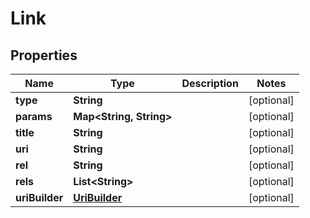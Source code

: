 
# Link

## Properties
Name | Type | Description | Notes
------------ | ------------- | ------------- | -------------
**type** | **String** |  |  [optional]
**params** | **Map&lt;String, String&gt;** |  |  [optional]
**title** | **String** |  |  [optional]
**uri** | **String** |  |  [optional]
**rel** | **String** |  |  [optional]
**rels** | **List&lt;String&gt;** |  |  [optional]
**uriBuilder** | [**UriBuilder**](UriBuilder.md) |  |  [optional]



